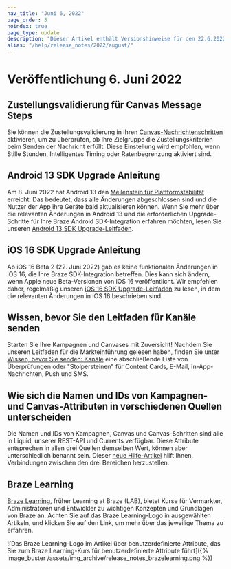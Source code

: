 ```yaml
--- 
nav_title: "Juni 6, 2022"
page_order: 5
noindex: true
page_type: update
description: "Dieser Artikel enthält Versionshinweise für den 22.6.2022."
alias: "/help/release_notes/2022/august/"
---
```


# Veröffentlichung 6\. Juni 2022

## Zustellungsvalidierung für Canvas Message Steps

Sie können die Zustellungsvalidierung in Ihren [Canvas-Nachrichtenschritten]({{site.baseurl}}/user_guide/engagement_tools/canvas/canvas_components/message_step/) aktivieren, um zu überprüfen, ob Ihre Zielgruppe die Zustellungskriterien beim Senden der Nachricht erfüllt. Diese Einstellung wird empfohlen, wenn Stille Stunden, Intelligentes Timing oder Ratenbegrenzung aktiviert sind.

## Android 13 SDK Upgrade Anleitung

Am 8\. Juni 2022 hat Android 13 den [Meilenstein für Plattformstabilität](https://developer.android.com/about/versions/13/overview#platform_stability) erreicht. Das bedeutet, dass alle Änderungen abgeschlossen sind und die Nutzer der App ihre Geräte bald aktualisieren können. Wenn Sie mehr über die relevanten Änderungen in Android 13 und die erforderlichen Upgrade-Schritte für Ihre Braze Android SDK-Integration erfahren möchten, lesen Sie unseren [Android 13 SDK Upgrade-Leitfaden]({{site.baseurl}}/developer_guide/platform_integration_guides/android/android_13/).

## iOS 16 SDK Upgrade Anleitung

Ab iOS 16 Beta 2 (22\. Juni 2022) gab es keine funktionalen Änderungen in iOS 16, die Ihre Braze SDK-Integration betreffen. Dies kann sich ändern, wenn Apple neue Beta-Versionen von iOS 16 veröffentlicht. Wir empfehlen daher, regelmäßig unseren [iOS 16 SDK Upgrade-Leitfaden]({{site.baseurl}}/developer_guide/platform_integration_guides/ios/ios_16/) zu lesen, in dem die relevanten Änderungen in iOS 16 beschrieben sind.

## Wissen, bevor Sie den Leitfaden für Kanäle senden

Starten Sie Ihre Kampagnen und Canvases mit Zuversicht! Nachdem Sie unseren Leitfaden für die Markteinführung gelesen haben, finden Sie unter [Wissen, bevor Sie senden: Kanäle]({{site.baseurl}}/help/help_articles/campaigns_and_canvas/know_before_send/) eine abschließende Liste von Überprüfungen oder "Stolpersteinen" für Content Cards, E-Mail, In-App-Nachrichten, Push und SMS.

## Wie sich die Namen und IDs von Kampagnen- und Canvas-Attributen in verschiedenen Quellen unterscheiden

Die Namen und IDs von Kampagnen, Canvas und Canvas-Schritten sind alle in Liquid, unserer REST-API und Currents verfügbar. Diese Attribute entsprechen in allen drei Quellen demselben Wert, können aber unterschiedlich benannt sein. Dieser [neue Hilfe-Artikel]({{site.baseurl}}/help/help_articles/api/attribute_name_id_across_sources/) hilft Ihnen, Verbindungen zwischen den drei Bereichen herzustellen.

## Braze Learning

[Braze Learning](https://learning.braze.com/), früher Learning at Braze (LAB), bietet Kurse für Vermarkter, Administratoren und Entwickler zu wichtigen Konzepten und Grundlagen von Braze an. Achten Sie auf das Braze Learning-Logo in ausgewählten Artikeln, und klicken Sie auf den Link, um mehr über das jeweilige Thema zu erfahren.

![Das Braze Learning-Logo im Artikel über benutzerdefinierte Attribute, das Sie zum Braze Learning-Kurs für benutzerdefinierte Attribute führt]({% image_buster /assets/img_archive/release_notes_brazelearning.png %})